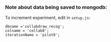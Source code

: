 ### Note about data being saved to mongodb:

To increment experiment, edit in `setup.js`:
```
dbname ='collabdraw_recog';
colname = 'collab8';
iterationName = 'pilot0'; 
```

